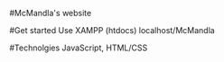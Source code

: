 #McMandla's website


#Get started
Use XAMPP (htdocs) 
localhost/McMandla

#Technolgies
JavaScript, HTML/CSS
